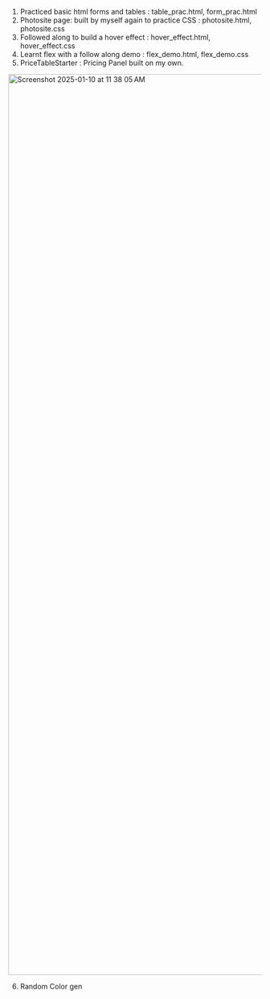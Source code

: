 1. Practiced basic html forms and tables : table_prac.html, form_prac.html
2. Photosite page: built by myself again to practice CSS : photosite.html, photosite.css
3. Followed along to build a hover effect : hover_effect.html, hover_effect.css
4. Learnt flex with a follow along demo : flex_demo.html, flex_demo.css
5. PriceTableStarter : Pricing Panel built on my own.

<img width="1792" alt="Screenshot 2025-01-10 at 11 38 05 AM" src="https://github.com/user-attachments/assets/33ad045a-652b-4566-aa5a-3f329f56f84e" />

6. Random Color gen
